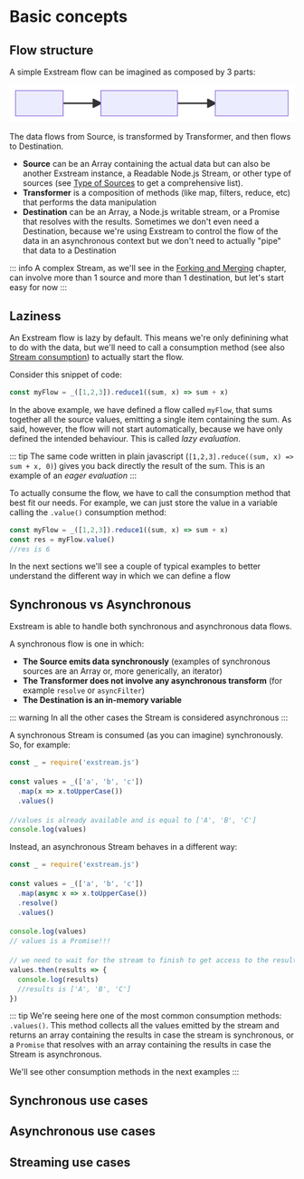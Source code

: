 # Basic concepts

## Flow structure 

A simple Exstream flow can be imagined as composed by 3 parts:

<style>   
  img.dark, html.dark img.light { display: none; }
  html.dark img.dark { display: block; }
</style>
<img class="dark" src="img/exstream-graph-1.mmd-dark.svg">
<img class="light" src="img/exstream-graph-1.mmd-light.svg">

The data flows from Source, is transformed by Transformer, and then flows to Destination. 
* <b>Source</b> can be an Array containing the actual data but can also be another Exstream instance, a Readable Node.js Stream, or other type of sources (see [Type of Sources](type-of-sources) to get a comprehensive list).
* <b>Transformer</b> is a composition of methods (like map, filters, reduce, etc) that performs the data manipulation
* <b>Destination</b> can be an Array, a Node.js writable stream, or a Promise that resolves with the results. Sometimes we don't even need a Destination, because we're using Exstream to control the flow of the data in an asynchronous context but we don't need to actually "pipe" that data to a Destination

::: info
A complex Stream, as we'll see in the [Forking and Merging](forking-and-merging) chapter, can involve more than 1 source and more than 1 destination, but let's start easy for now
:::

## Laziness

An Exstream flow is lazy by default. This means we're only definining what to do with the data, but we'll need to call a consumption method (see also [Stream consumption](stream-consumption)) to actually start the flow.

Consider this snippet of code:

```js
const myFlow = _([1,2,3]).reduce1((sum, x) => sum + x)
```

In the above example, we have defined a flow called `myFlow`, that sums together all the source values, emitting a single item containing the sum. As said, however, the flow will not start automatically, because we have only defined the intended behaviour. This is called <i>lazy evaluation</i>. 

::: tip
The same code written in plain javascript (`[1,2,3].reduce((sum, x) => sum + x, 0)`) gives you back directly the result of the sum. This is an example of an <i>eager evaluation</i>
:::

To actually consume the flow, we have to call the consumption method that best fit our needs. For example, we can just store the value in a variable calling the `.value()` consumption method:

```js
const myFlow = _([1,2,3]).reduce1((sum, x) => sum + x)
const res = myFlow.value()
//res is 6
```

In the next sections we'll see a couple of typical examples to better understand the different way in which we can define a flow

## Synchronous vs Asynchronous

Exstream is able to handle both synchronous and asynchronous data flows. 

A synchronous flow is one in which:
* <b>The Source emits data synchronously</b> (examples of synchronous sources are an Array or, more generically, an iterator)
* <b>The Transformer does not involve any asynchronous transform</b> (for example `resolve` or `asyncFilter`)
* <b>The Destination is an in-memory variable</b>

::: warning
In all the other cases the Stream is considered asynchronous
:::

A synchronous Stream is consumed (as you can imagine) synchronously. So, for example:

```js
const _ = require('exstream.js')

const values = _(['a', 'b', 'c'])
  .map(x => x.toUpperCase())
  .values()

//values is already available and is equal to ['A', 'B', 'C']
console.log(values)
```

Instead, an asynchronous Stream behaves in a different way:

```js
const _ = require('exstream.js')

const values = _(['a', 'b', 'c'])
  .map(async x => x.toUpperCase())
  .resolve()
  .values()

console.log(values)
// values is a Promise!!!

// we need to wait for the stream to finish to get access to the results
values.then(results => {
  console.log(results)
  //results is ['A', 'B', 'C']
})
```

::: tip
We're seeing here one of the most common consumption methods: `.values()`. This method collects all the values emitted by the stream and returns an array containing the results in case the stream is synchronous, or a `Promise` that resolves with an array containing the results in case the Stream is asynchronous.

We'll see other consumption methods in the next examples
:::

## Synchronous use cases

## Asynchronous use cases


## Streaming use cases